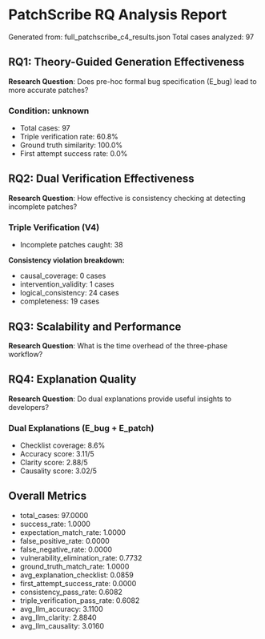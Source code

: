 # PatchScribe RQ Analysis Report

Generated from: full_patchscribe_c4_results.json
Total cases analyzed: 97

## RQ1: Theory-Guided Generation Effectiveness

**Research Question**: Does pre-hoc formal bug specification (E_bug) lead to more accurate patches?

### Condition: unknown
- Total cases: 97
- Triple verification rate: 60.8%
- Ground truth similarity: 100.0%
- First attempt success rate: 0.0%

## RQ2: Dual Verification Effectiveness

**Research Question**: How effective is consistency checking at detecting incomplete patches?

### Triple Verification (V4)
- Incomplete patches caught: 38

**Consistency violation breakdown:**
- causal_coverage: 0 cases
- intervention_validity: 1 cases
- logical_consistency: 24 cases
- completeness: 19 cases

## RQ3: Scalability and Performance

**Research Question**: What is the time overhead of the three-phase workflow?

## RQ4: Explanation Quality

**Research Question**: Do dual explanations provide useful insights to developers?

### Dual Explanations (E_bug + E_patch)
- Checklist coverage: 8.6%
- Accuracy score: 3.11/5
- Clarity score: 2.88/5
- Causality score: 3.02/5

## Overall Metrics

- total_cases: 97.0000
- success_rate: 1.0000
- expectation_match_rate: 1.0000
- false_positive_rate: 0.0000
- false_negative_rate: 0.0000
- vulnerability_elimination_rate: 0.7732
- ground_truth_match_rate: 1.0000
- avg_explanation_checklist: 0.0859
- first_attempt_success_rate: 0.0000
- consistency_pass_rate: 0.6082
- triple_verification_pass_rate: 0.6082
- avg_llm_accuracy: 3.1100
- avg_llm_clarity: 2.8840
- avg_llm_causality: 3.0160